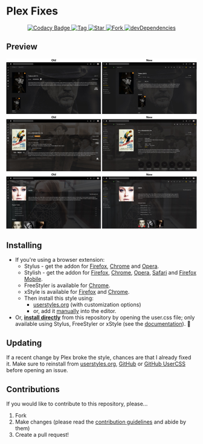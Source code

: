 # Plex Fixes

<p align="center">
  <a href="https://www.codacy.com/app/StylusThemes/Plex-Fixes?utm_source=github.com&utm_medium=referral&utm_content=StylusThemes/Plex-Fixes&utm_campaign=badger">
    <img src="https://api.codacy.com/project/badge/Grade/a8affe5fdfcb4d5dac8243f7cdc97a47" alt="Codacy Badge">
  </a>
  <a href="https://github.com/StylusThemes/Plex-Fixes/tags">
    <img src="https://img.shields.io/github/tag/StylusThemes/Plex-Fixes.svg?label=tag" alt="Tag">
  </a>
  <a href="https://github.com/StylusThemes/Plex-Fixes/stargazers">
    <img src="http://github-svg-buttons.herokuapp.com/star.svg?user=StylusThemes&repo=Plex-Fixes&style=flat&background=007ec6" alt="Star">
  </a>
  <a href="http://github.com/StylusThemes/Plex-Fixes/fork">
    <img src="http://github-svg-buttons.herokuapp.com/fork.svg?user=StylusThemes&repo=Plex-Fixes&style=flat&background=007ec6" alt="Fork">
  </a>
  <a href="https://david-dm.org/StylusThemes/Plex-Fixes?type=dev">
    <img src="https://img.shields.io/david/dev/StylusThemes/Plex-Fixes.svg?label=%20devDependencies%20" alt="devDependencies">
  </a>
</p>

## Preview

![](./images/screenshots/tv.jpg)
![](./images/screenshots/movie.jpg)
![](./images/screenshots/music.jpg)

## Installing

- If you're using a browser extension:
  - Stylus - get the addon for [Firefox][1], [Chrome][2] and [Opera][3].
  - Stylish - get the addon for [Firefox][4], [Chrome][5], [Opera][6], [Safari][7] and [Firefox Mobile][4].
  - FreeStyler is available for [Chrome][8].
  - xStyle is available for [Firefox][9] and [Chrome][10].<br>
  - Then install this style using:
    - [userstyles.org][11] (with customization options)
    - or, add it [manually][12] into the editor.
- Or, **[install directly][13]** from this repository by opening the user.css file; only available using Stylus, FreeStyler or xStyle (see the [documentation][14]). :tada:

## Updating

If a recent change by Plex broke the style, chances are that I already fixed it. Make sure to reinstall from [userstyles.org][11], [GitHub][12] or [GitHub UserCSS][13] before opening an issue.

## Contributions

If you would like to contribute to this repository, please...

1. Fork
2. Make changes (please read the [contribution guidelines](./.github/CONTRIBUTING.md) and abide by them)
3. Create a pull request!

[1]: https://addons.mozilla.org/en-US/firefox/addon/styl-us/
[2]: https://chrome.google.com/webstore/detail/stylus/clngdbkpkpeebahjckkjfobafhncgmne
[3]: https://addons.opera.com/en-gb/extensions/details/stylus/
[4]: https://addons.mozilla.org/en-US/firefox/addon/stylish/
[5]: https://chrome.google.com/webstore/detail/stylish-custom-themes-for/fjnbnpbmkenffdnngjfgmeleoegfcffe
[6]: https://addons.opera.com/en/extensions/details/stylish/
[7]: http://sobolev.us/stylish/
[8]: https://chrome.google.com/webstore/detail/freestyler/hihigldmabkodfpehkgdemjklmaebmca
[9]: https://addons.mozilla.org/en-us/firefox/addon/xstyle
[10]: https://chrome.google.com/webstore/detail/xstyle/hncgkmhphmncjohllpoleelnibpmccpj
[11]: https://userstyles.org/styles/139979
[12]: https://raw.githubusercontent.com/StylusThemes/Plex-Fixes/master/style.css
[13]: https://raw.githubusercontent.com/StylusThemes/Plex-Fixes/master/style.user.css
[14]: https://github.com/openstyles/stylus/wiki/Usercss
